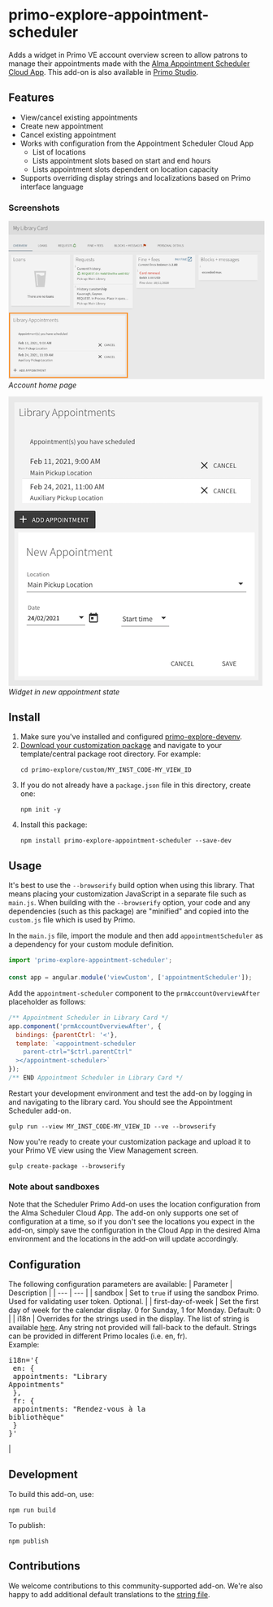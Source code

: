# primo-explore-appointment-scheduler
Adds a widget in Primo VE account overview screen to allow patrons to manage their appointments made with the [Alma Appointment Scheduler Cloud App](https://developers.exlibrisgroup.com/appcenter/appointment-scheduler/). This add-on is also available in [Primo Studio](http://primo-studio.exlibrisgroup.com).

## Features
* View/cancel existing appointments
* Create new appointment
* Cancel existing appointment
* Works with configuration from the Appointment Scheduler Cloud App
  * List of locations
  * Lists appointment slots based on start and end hours
  * Lists appointment slots dependent on location capacity
* Supports overriding display strings and localizations based on Primo interface language

### Screenshots
![screenshot](primo-explore-appointment-scheduler-account.png)
_Account home page_

![screenshot](primo-explore-appointment-scheduler-widget.png)
_Widget in new appointment state_

## Install
1. Make sure you've installed and configured [primo-explore-devenv](https://github.com/ExLibrisGroup/primo-explore-devenv).
2. [Download your customization package](https://knowledge.exlibrisgroup.com/Primo/Product_Documentation/020Primo_VE/Primo_VE_\(English\)/050Display_Configuration/010Configuring_Discovery_Views_for_Primo_VE#Branding_Your_View) and navigate to your template/central package root directory. For example:
    ```
    cd primo-explore/custom/MY_INST_CODE-MY_VIEW_ID
    ```
3. If you do not already have a `package.json` file in this directory, create one:
    ```
    npm init -y
    ```
4. Install this package:
    ```
    npm install primo-explore-appointment-scheduler --save-dev
    ```

## Usage
It's best to use the `--browserify` build option when using this library. That means placing your customization JavaScript in a separate file such as `main.js`. When building with the `--browserify` option, your code and any dependencies (such as this package) are "minified" and copied into the `custom.js` file which is used by Primo. 

In the `main.js` file, import the module and then add `appointmentScheduler` as a dependency for your custom module definition.
```javascript
import 'primo-explore-appointment-scheduler';

const app = angular.module('viewCustom', ['appointmentScheduler']);
```

Add the `appointment-scheduler` component to the `prmAccountOverviewAfter` placeholder as follows:
```js
/** Appointment Scheduler in Library Card */
app.component('prmAccountOverviewAfter', {
  bindings: {parentCtrl: '<'},
  template: `<appointment-scheduler 
    parent-ctrl="$ctrl.parentCtrl"
  ></appointment-scheduler>`
});
/** END Appointment Scheduler in Library Card */
```

Restart your development environment and test the add-on by logging in and navigating to the library card. You should see the Appointment Scheduler add-on.
```
gulp run --view MY_INST_CODE-MY_VIEW_ID --ve --browserify
```

Now you're ready to create your customization package and upload it to your Primo VE view using the View Management screen.
```
gulp create-package --browserify
```

### Note about sandboxes
Note that the Scheduler Primo Add-on uses the location configuration from the Alma Scheduler Cloud App. The add-on only supports one set of configuration at a time, so if you don't see the locations you expect in the add-on, simply save the configuration in the Cloud App in the desired Alma environment and the locations in the add-on will update accordingly.

## Configuration
The following configuration parameters are available:
| Parameter | Description |
| --- | --- |
| sandbox | Set to `true` if using the sandbox Primo. Used for validating user token. Optional. |
| first-day-of-week | Set the first day of week for the calendar display. 0 for Sunday, 1 for Monday. Default: 0 |
| i18n |  Overrides for the strings used in the display. The list of string is available [here](https://github.com/ExLibrisGroup/alma-scheduler/blob/master/primo-explore-appointment-scheduler/src/i18n.js). Any string not provided will fall-back to the default. Strings can be provided in different Primo locales (i.e. en, fr). <br>Example:<br><pre>i18n='{<br>  en: {<br>    appointments: "Library Appointments"<br>  },<br>  fr: {<br>    appointments: "Rendez-vous à la bibliothèque"<br>  }<br>}'</pre>|

## Development
To build this add-on, use:
```
npm run build
```

To publish:
```
npm publish
```

## Contributions
We welcome contributions to this community-supported add-on. We're also happy to add additional default translations to the [string file](https://github.com/ExLibrisGroup/alma-scheduler/blob/master/primo-explore-appointment-scheduler/src/i18n.js).
